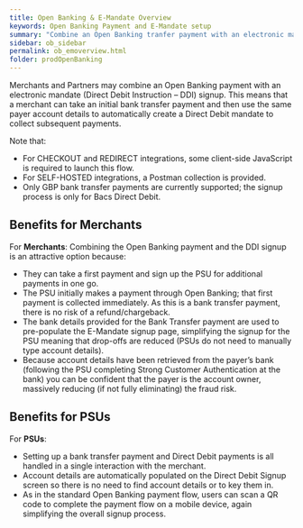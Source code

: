 ```yaml
---
title: Open Banking & E-Mandate Overview
keywords: Open Banking Payment and E-Mandate setup
summary: "Combine an Open Banking tranfer payment with an electronic mandate to better and more seamlessly manage subscriptions."
sidebar: ob_sidebar
permalink: ob_emoverview.html
folder: prodOpenBanking
---
```


Merchants and Partners may combine an Open Banking payment with an electronic mandate (Direct Debit Instruction – DDI) signup. This means that a merchant can take an initial bank transfer payment and then use the same payer account details to automatically create a Direct Debit mandate to collect subsequent payments.

Note that:

* For CHECKOUT and REDIRECT integrations, some client-side JavaScript is required to launch this flow.
* For SELF-HOSTED integrations, a Postman collection is provided.
* Only GBP bank transfer payments are currently supported; the signup process is only for Bacs Direct Debit. 


## Benefits for Merchants

For **Merchants**:
Combining the Open Banking payment and the DDI signup is an attractive option because:

* They can take a first payment and sign up the PSU for additional payments in one go. 
* The PSU initially makes a payment through Open Banking; that first payment is collected immediately. As this is a bank transfer payment, there is no risk of a refund/chargeback.
* The bank details provided for the Bank Transfer payment are used to pre-populate the E-Mandate signup page, simplifying the signup for the PSU meaning that drop-offs are reduced (PSUs do not need to manually type account details). 
* Because account details have been retrieved from the payer’s bank (following the PSU completing Strong Customer Authentication at the bank) you can be confident that the payer is the account owner, massively reducing (if not fully eliminating) the fraud risk.

## Benefits for PSUs

For **PSUs**:
* Setting up a bank transfer payment and Direct Debit payments is all handled in a single interaction with the merchant.
* Account details are automatically populated on the Direct Debit Signup screen so there is no need to find account details or to key them in.
* As in the standard Open Banking payment flow, users can scan a QR code to complete the payment flow on a mobile device, again simplifying the overall signup process.


